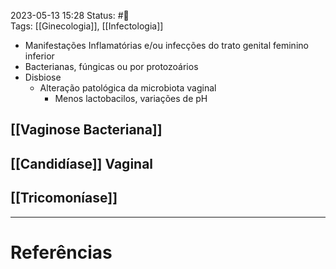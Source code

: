 2023-05-13 15:28
Status: #🌱  
Tags: [[Ginecologia]], [[Infectologia]]
<br/>
- Manifestações Inflamatórias e/ou infecções do trato genital feminino inferior
- Bacterianas, fúngicas ou por protozoários
- Disbiose
	- Alteração patológica da microbiota vaginal
		- Menos lactobacilos, variações de pH
## [[Vaginose Bacteriana]]
## [[Candidíase]] Vaginal
## [[Tricomoníase]]
____
# Referências

